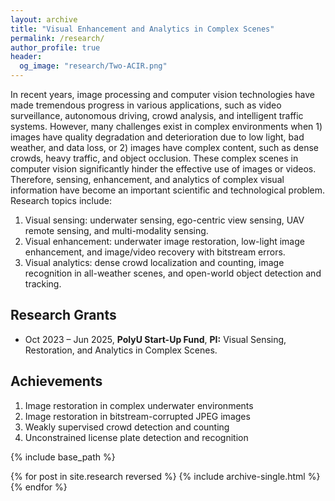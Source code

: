 ```yaml
---
layout: archive
title: "Visual Enhancement and Analytics in Complex Scenes"
permalink: /research/
author_profile: true
header:
  og_image: "research/Two-ACIR.png"
---
```


In recent years, image processing and computer vision technologies have made tremendous progress in various applications, such as video surveillance, autonomous driving, crowd analysis, and intelligent traffic systems. However, many challenges exist in complex environments when 1) images have quality degradation and deterioration due to low light, bad weather, and data loss, or 2) images have complex content, such as dense crowds, heavy traffic, and object occlusion. These complex scenes in computer vision significantly hinder the effective use of images or videos. Therefore, sensing, enhancement, and analytics of complex visual information have become an important scientific and technological problem. Research topics include:

1. Visual sensing: underwater sensing, ego-centric view sensing, UAV remote sensing, and multi-modality sensing.
2. Visual enhancement: underwater image restoration, low-light image enhancement, and image/video recovery with bitstream errors.
3. Visual analytics: dense crowd localization and counting, image recognition in all-weather scenes, and open-world object detection and tracking.

## Research Grants
-	Oct 2023 – Jun 2025, **PolyU Start-Up Fund**, **PI:** Visual Sensing, Restoration, and Analytics in Complex Scenes.

## Achievements
1. Image restoration in complex underwater environments
2. Image restoration in bitstream-corrupted JPEG images
3. Weakly supervised crowd detection and counting
4. Unconstrained license plate detection and recognition


<nbsp>

{% include base_path %}
  
{% for post in site.research reversed %}
  {% include archive-single.html %}
{% endfor %}

<!-- {% assign ordered_pages = site.research | sort:"order_number" %}

{% for post in ordered_pages %}
  {% include archive-single.html type="grid" %}
{% endfor %} -->
